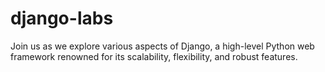 # django-labs
Join us as we explore various aspects of Django, a high-level Python web framework renowned for its scalability, flexibility, and robust features.
